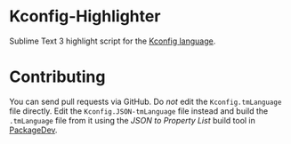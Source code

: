# Kconfig-Highlighter
Sublime Text 3 highlight script for the [Kconfig language](https://www.kernel.org/doc/Documentation/kbuild/kconfig-language.txt).

# Contributing
You can send pull requests via GitHub. Do *not* edit the
`Kconfig.tmLanguage` file directly. Edit the
`Kconfig.JSON-tmLanguage` file instead and build the `.tmLanguage` file
from it using the _JSON to Property List_ build tool in
[PackageDev](https://github.com/SublimeText/PackageDev).